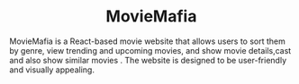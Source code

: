 <h1 align="center">MovieMafia</h1>
<p>MovieMafia is a React-based movie website that allows users to sort them by genre, view trending and upcoming movies, and show movie details,cast and also show similar movies . The website is designed to be user-friendly and visually appealing.
</p>